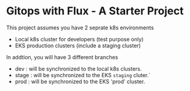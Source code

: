 Gitops with Flux - A Starter Project
====================================

This project assumes you have 2 seprate k8s environments
- Local k8s cluster for developers (test purpose only) 
- EKS production clusters (include a staging cluster)

In addtion, you will have 3 different branches 
- dev : will be synchronized to the local k8s clusters.
- stage : will be synchronized to the EKS `staging` cluter.`
- prod : will be synchronized to the EKS 'prod' cluster.

